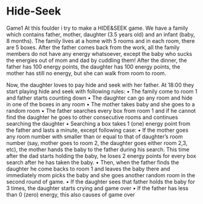 # Hide-Seek
Game1
At this foulder i try to make a HIDE&SEEK game. We have a family which contains father, mother, daughter (3.5 years old)
and an infant (baby, 8 months). The family lives at a home with 5 rooms and in each room, there are 5 boxes. After the father comes back from the work, all the family members do not have any energy whatsoever, except the baby who sucks the energies out of mom and dad by cuddling them!
After the dinner, the father has 100 energy points, the daughter has 100 energy points, the mother has still no energy, but she can walk from room to room.

Now, the daughter loves to pay hide and seek with her father. At 18:00 they start playing hide and seek with following rules:
    • The family come to room 1 and father starts counting down
    • The daughter can go any room and hide in one of the boxes in any room
    • The mother takes baby and she goes to a random room
    • The father searches every box from room 1 and if he cannot find the daughter he goes to other consecutive rooms and continues searching the daughter
    • Searching a box takes 1 (one) energy point from the father and lasts a minute, except following case:
    • If the mother goes any room number with smaller than or equal to that of daughter’s room number (say, mother goes to room 2, the daughter goes either room 2,3, etc), the mother hands the baby to the father during his search. This time after the dad starts holding the baby, he loses 2 energy points for every box search after he has taken the baby.
    • Then, when the father finds the daughter he come backs to room 1 and leaves the baby there and immediately mom picks the baby and she goes another random room in the second round of game.
    • If the daughter sees that father holds the baby for 3 times, the daughter starts crying and game over
    • If the father has less than 0 (zero) energy, this also causes of game over
   
